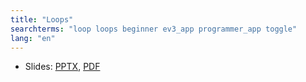 ```yaml
---
title: "Loops"
searchterms: "loop loops beginner ev3_app programmer_app toggle"
lang: "en"
---
```



       
 <ul>
 <li class="ng-binding">Slides:
 <a href="translations/en-us/tablet/beginner/Loops.pptx">PPTX</a>,
 <a href="translations/en-us/tablet/beginner/Loops.pdf">PDF</a>
 </li>
 </ul>
